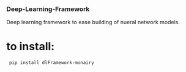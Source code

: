 ### Deep-Learning-Framework
Deep learning framework to ease building of nueral network models.

# to install:
``` pip install dlFramework-monairy```
